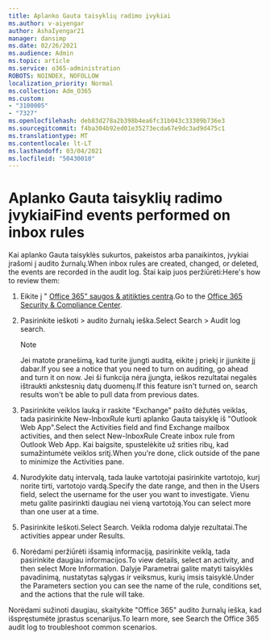 ```yaml
---
title: Aplanko Gauta taisyklių radimo įvykiai
ms.author: v-aiyengar
author: AshaIyengar21
manager: dansimp
ms.date: 02/26/2021
ms.audience: Admin
ms.topic: article
ms.service: o365-administration
ROBOTS: NOINDEX, NOFOLLOW
localization_priority: Normal
ms.collection: Adm_O365
ms.custom:
- "3100005"
- "7327"
ms.openlocfilehash: deb83d278a2b398b4ea6fc31b043c33309b736e3
ms.sourcegitcommit: f4ba304b92ed01e35273ecda67e9dc3ad9d475c1
ms.translationtype: MT
ms.contentlocale: lt-LT
ms.lasthandoff: 03/04/2021
ms.locfileid: "50430010"
---
```

# <a name="find-events-performed-on-inbox-rules"></a><span data-ttu-id="bd636-102">Aplanko Gauta taisyklių radimo įvykiai</span><span class="sxs-lookup"><span data-stu-id="bd636-102">Find events performed on inbox rules</span></span>

<span data-ttu-id="bd636-103">Kai aplanko Gauta taisyklės sukurtos, pakeistos arba panaikintos, įvykiai įrašomi į audito žurnalų.</span><span class="sxs-lookup"><span data-stu-id="bd636-103">When inbox rules are created, changed, or deleted, the events are recorded in the audit log.</span></span> <span data-ttu-id="bd636-104">Štai kaip juos peržiūrėti:</span><span class="sxs-lookup"><span data-stu-id="bd636-104">Here's how to review them:</span></span>

1. <span data-ttu-id="bd636-105">Eikite į " [Office 365" saugos & atitikties centrą](https://go.microsoft.com/fwlink/p/?linkid=2077143).</span><span class="sxs-lookup"><span data-stu-id="bd636-105">Go to the [Office 365 Security & Compliance Center](https://go.microsoft.com/fwlink/p/?linkid=2077143).</span></span>
1. <span data-ttu-id="bd636-106">Pasirinkite ieškoti > audito žurnalų ieška.</span><span class="sxs-lookup"><span data-stu-id="bd636-106">Select Search > Audit log search.</span></span>

    > [!NOTE]
    > <span data-ttu-id="bd636-107">Jei matote pranešimą, kad turite įjungti auditą, eikite į priekį ir įjunkite jį dabar.</span><span class="sxs-lookup"><span data-stu-id="bd636-107">If you see a notice that you need to turn on auditing, go ahead and turn it on now.</span></span> <span data-ttu-id="bd636-108">Jei ši funkcija nėra įjungta, ieškos rezultatai negalės ištraukti ankstesnių datų duomenų.</span><span class="sxs-lookup"><span data-stu-id="bd636-108">If this feature isn't turned on, search results won't be able to pull data from previous dates.</span></span>
1. <span data-ttu-id="bd636-109">Pasirinkite veiklos lauką ir raskite "Exchange" pašto dėžutės veiklas, tada pasirinkite New-InboxRule kurti aplanko Gauta taisyklę iš "Outlook Web App".</span><span class="sxs-lookup"><span data-stu-id="bd636-109">Select the Activities field and find Exchange mailbox activities, and then select New-InboxRule Create inbox rule from Outlook Web App.</span></span> <span data-ttu-id="bd636-110">Kai baigsite, spustelėkite už srities ribų, kad sumažintumėte veiklos sritį.</span><span class="sxs-lookup"><span data-stu-id="bd636-110">When you're done, click outside of the pane to minimize the Activities pane.</span></span>
1. <span data-ttu-id="bd636-111">Nurodykite datų intervalą, tada lauke vartotojai pasirinkite vartotojo, kurį norite tirti, vartotojo vardą.</span><span class="sxs-lookup"><span data-stu-id="bd636-111">Specify the date range, and then in the Users field, select the username for the user you want to investigate.</span></span> <span data-ttu-id="bd636-112">Vienu metu galite pasirinkti daugiau nei vieną vartotoją.</span><span class="sxs-lookup"><span data-stu-id="bd636-112">You can select more than one user at a time.</span></span>
1. <span data-ttu-id="bd636-113">Pasirinkite Ieškoti.</span><span class="sxs-lookup"><span data-stu-id="bd636-113">Select Search.</span></span> <span data-ttu-id="bd636-114">Veikla rodoma dalyje rezultatai.</span><span class="sxs-lookup"><span data-stu-id="bd636-114">The activities appear under Results.</span></span>
1. <span data-ttu-id="bd636-115">Norėdami peržiūrėti išsamią informaciją, pasirinkite veiklą, tada pasirinkite daugiau informacijos.</span><span class="sxs-lookup"><span data-stu-id="bd636-115">To view details, select an activity, and then select More Information.</span></span> <span data-ttu-id="bd636-116">Dalyje Parametrai galite matyti taisyklės pavadinimą, nustatytas sąlygas ir veiksmus, kurių imsis taisyklė.</span><span class="sxs-lookup"><span data-stu-id="bd636-116">Under the Parameters section you can see the name of the rule, conditions set, and the actions that the rule will take.</span></span>

<span data-ttu-id="bd636-117">Norėdami sužinoti daugiau, skaitykite "Office 365" audito žurnalų ieška, kad išspręstumėte įprastus scenarijus.</span><span class="sxs-lookup"><span data-stu-id="bd636-117">To learn more, see Search the Office 365 audit log to troubleshoot common scenarios.</span></span>